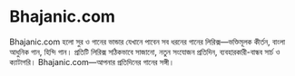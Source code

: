 # Bhajanic.com
Bhajanic.com হলো সুর ও গানের ভান্ডার যেখানে পাবেন সব ধরনের গানের লিরিক্স—ভক্তিমূলক কীর্তন, বাংলা আধুনিক গান, হিন্দি গান। প্রতিটি লিরিক্স সঠিকভাবে সাজানো, নতুন সংযোজন প্রতিদিন, ব্যবহারকারী-বান্ধব সার্চ ও ক্যাটাগরি। Bhajanic.com—আপনার প্রতিদিনের গানের সঙ্গী।
